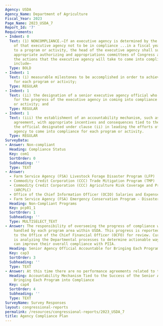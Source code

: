 ```yaml
---
Agency: USDA
Agency_Name: Department of Agriculture
Fiscal_Year: 2023
Page_Name: 2023_USDA_7
Report_Id: '7'
Requirements:
- Indent: 0
  Text: (1) NONCOMPLIANCE.—If an executive agency is determined by the Inspector General
    of that executive agency not to be in compliance ...in a fiscal year with respect
    to a program or activity, the head of the executive agency shall submit to the
    appropriate authorizing and appropriations committees of Congress a plan describing
    the actions that the executive agency will take to come into compliance. The plan...shall
    include—
  Type: BOLD
- Indent: 1
  Text: (i) measurable milestones to be accomplished in order to achieve compliance
    for each program or activity;
  Type: REGULAR
- Indent: 1
  Text: (ii) the designation of a senior executive agency official who shall be accountable
    for the progress of the executive agency in coming into compliance for each program
    or activity; and
  Type: REGULAR
- Indent: 1
  Text: (iii) the establishment of an accountability mechanism, such as a performance
    agreement, with appropriate incentives and consequences tied to the success of
    the official designated under clause (ii) in leading the efforts of the executive
    agency to come into compliance for each program or activity.
  Type: REGULAR
SurveyData:
- Answer: Non-compliant
  Heading: Compliance Status
  Key: com1
  SortOrder: 0
  Subheading: ''
  Type: TEXT
- Answer:
  - Farm Service Agency (FSA) Livestock Forage Disaster Program (LFP)
  - Commodity Credit Corporation (CCC) Trade Mitigation Program (TMP)
  - Commodity Credit Corporation (CCC) Agriculture Risk Coverage and Price Loss Coverage
    (ARCPLC)
  - Office of the Chief Information Officer (OCIO) Salaries and Expenses
  - Farm Service Agency (FSA) Emergency Conservation Program - Disasters (ECP-Disasters)
  Heading: Non-Compliant Programs
  Key: pcp01_1
  SortOrder: 1
  Subheading: ''
  Type: MULTISELECT_TEXT
- Answer: The responsibility of overseeing the progress of compliance with PIIA is
    handled by each program area within USDA. This progress is reported regularly
    to the Office of the Chief Financial Officer (OCFO) for review. Currently, OCFO
    is analyzing the Departmental processes to determine actionable ways that USDA
    can improve their overall compliance with PIIA.
  Heading: Senior Agency Official Accountable for Bringing Each Program into Compliance
  Key: cap3
  SortOrder: 3
  Subheading: ''
  Type: TEXT
- Answer: At this time there are no performance agreements related to this topic.
  Heading: Accountability Mechanism Tied to the Success of the Senior Agency Official
    Bringing Each Program into Compliance
  Key: cap4
  SortOrder: 4
  Subheading: ''
  Type: TEXT
SurveyName: Survey Responses
layout: congressional-reports
permalink: /resources/congressional-reports/2023_USDA_7
title: Agency Compliance Plan
---
```

